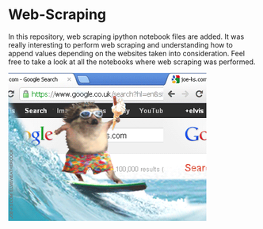 # Web-Scraping

In this repository, web scraping ipython notebook files are added. It was really interesting to perform web scraping and understanding how to append values depending on the websites taken into consideration. Feel free to take a look at all the notebooks where web scraping was performed. 

<img src = "https://github.com/suhasmaddali/GIF-files/blob/main/web_scraping.gif" />
